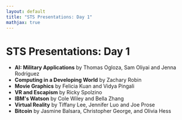 ```yaml
---
layout: default
title: "STS Presentations: Day 1"
mathjax: true
---
```


# STS Presentations: Day 1

- __AI: Military Applications__ by Thomas Ogloza, Sam Oliyai and Jenna Rodriguez
- __Computing in a Developing World__ by Zachary Robin
- __Movie Graphics__ by Felicia Kuan and Vidya Pingali
- __VR and Escapism__ by Ricky Spolzino
- __IBM's Watson__ by Cole Wiley and Bella Zhang
- __Virtual Reality__ by Tiffany Lee, Jennifer Luo and Joe Prose
- __Bitcoin__ by Jasmine Balsara, Christopher George, and Olivia Hess

